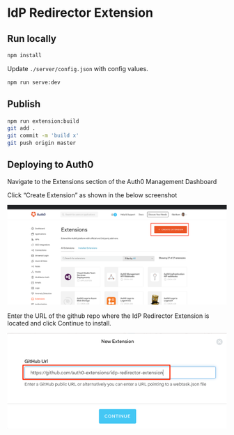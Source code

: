 # IdP Redirector Extension

## Run locally

```bash
npm install
```

Update `./server/config.json` with config values.

```bash
npm run serve:dev
```

## Publish

```bash
npm run extension:build
git add .
git commit -m 'build x'
git push origin master
```

## Deploying to Auth0

Navigate to the Extensions section of the Auth0 Management Dashboard

Click “Create Extension” as shown in the below screenshot

![](images/create-extension.png)

Enter the URL of the github repo where the IdP Redirector Extension is located and click Continue to install. 

![](images/new-extension.png)